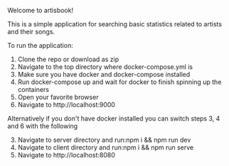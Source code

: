 Welcome to artisbook!

This is a simple application for searching basic statistics related to artists and their songs.

To run the application:

1.  Clone the repo or download as zip
2.  Navigate to the top directory where docker-compose.yml is
3.  Make sure you have docker and docker-compose installed
4.  Run docker-compose up and wait for docker to finish spinning up the containers
5.  Open your favorite browser
6.  Navigate to http://localhost:9000

Alternatively if you don't have docker installed you can switch steps 3, 4 and 6 with the following

3.  Navigate to server directory and run:npm i && npm run dev
4.  Navigate to client directory and run:npm i && npm run serve
5.  Navigate to http://localhost:8080
